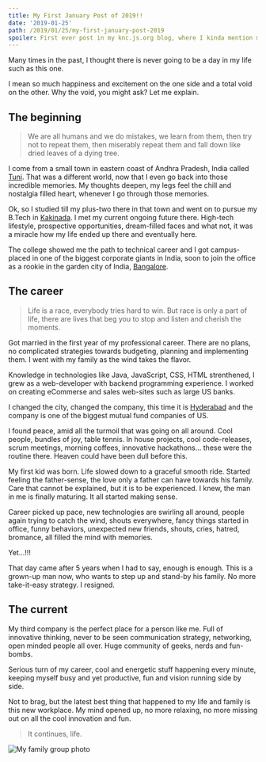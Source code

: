 ```yaml
---
title: My First January Post of 2019!!
date: '2019-01-25'
path: /2019/01/25/my-first-january-post-2019
spoiler: First ever post in my knc.js.org blog, where I kinda mention my journey of life a bit.
---
```


Many times in the past, I thought there is never going to be a day in my life such as this one.

I mean so much happiness and excitement on the one side and a total void on the other. Why the void, you might ask? Let me explain.

## The beginning

> We are all humans and we do mistakes, we learn from them, then try not to repeat them, then miserably repeat them and fall down like dried leaves of a dying tree.

I come from a small town in eastern coast of Andhra Pradesh, India called [Tuni](https://en.wikipedia.org/wiki/Tuni). That was a different world, now that I even go back into those incredible memories. My thoughts deepen, my legs feel the chill and nostalgia filled heart, whenever I go through those memories.

Ok, so I studied till my plus-two there in that town and went on to pursue my B.Tech in [Kakinada](https://en.wikipedia.org/wiki/Kakinada). I met my current ongoing future there. High-tech lifestyle, prospective opportunities, dream-filled faces and what not, it was a miracle how my life ended up there and eventually here.

The college showed me the path to technical career and I got campus-placed in one of the biggest corporate giants in India, soon to join the office as a rookie in the garden city of India, [Bangalore](https://en.wikipedia.org/wiki/Bangalore).

## The career

> Life is a race, everybody tries hard to win. But race is only a part of life, there are lives that beg you to stop and listen and cherish the moments.

Got married in the first year of my professional career. There are no plans, no complicated strategies towards budgeting, planning and implementing them. I went with my family as the wind takes the flavor.

Knowledge in technologies like Java, JavaScript, CSS, HTML strenthened, I grew as a web-developer with backend programming experience. I worked on creating eCommerse and sales web-sites such as large US banks.

I changed the city, changed the company, this time it is [Hyderabad](https://en.wikipedia.org/wiki/Hyderabad) and the company is one of the biggest mutual fund companies of US. 

I found peace, amid all the turmoil that was going on all around. Cool people, bundles of joy, table tennis. In house projects, cool code-releases, scrum meetings, morning coffees, innovative hackathons... these were the routine there. Heaven could have been dull before this.

My first kid was born. Life slowed down to a graceful smooth ride. Started feeling the father-sense, the love only a father can have towards his family. Care that cannot be explained, but it is to be experienced. I knew, the man in me is finally maturing. It all started making sense.

Career picked up pace, new technologies are swirling all around, people again trying to catch the wind, shouts everywhere, fancy things started in office, funny behaviors, unexpected new friends, shouts, cries, hatred, bromance, all filled the mind with memories.

Yet...!!!

That day came after 5 years when I had to say, enough is enough. This is a grown-up man now, who wants to step up and stand-by his family. No more take-it-easy strategy. I resigned.

## The current

My third company is the perfect place for a person like me. Full of innovative thinking, never to be seen communication strategy, networking, open minded people all over. Huge community of geeks, nerds and fun-bombs.

Serious turn of my career, cool and energetic stuff happening every minute, keeping myself busy and yet productive, fun and vision running side by side.

Not to brag, but the latest best thing that happened to my life and family is this new workplace. My mind opened up, no more relaxing, no more missing out on all the cool innovation and fun.

> It continues, life.

![My family group photo](https://scontent-ort2-1.xx.fbcdn.net/v/t1.0-9/13173817_10208932370362458_8513398534734977768_n.jpg?_nc_cat=104&_nc_ht=scontent-ort2-1.xx&oh=f5c7b18d10744025fdd14a88cecc4b43&oe=5CFB1497)